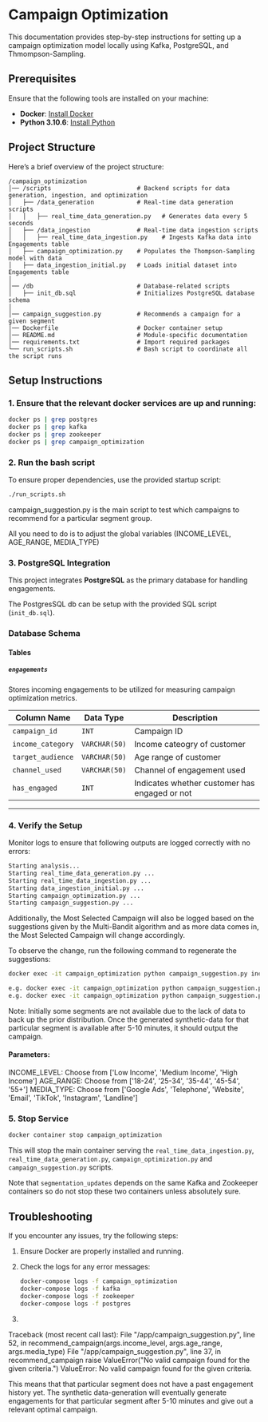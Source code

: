 # Campaign Optimization

This documentation provides step-by-step instructions for setting up a campaign optimization model locally using Kafka, PostgreSQL, and Thmompson-Sampling.

## Prerequisites

Ensure that the following tools are installed on your machine:
- **Docker**: [Install Docker](https://docs.docker.com/get-docker/)
- **Python 3.10.6**: [Install Python](https://www.python.org/downloads/)

## Project Structure

Here’s a brief overview of the project structure:

```
/campaign_optimization 
│── /scripts                        # Backend scripts for data generation, ingestion, and optimization  
│   ├── /data_generation            # Real-time data generation scripts  
│   │   ├── real_time_data_generation.py   # Generates data every 5 seconds  
│   ├── /data_ingestion             # Real-time data ingestion scripts  
│   │   ├── real_time_data_ingestion.py    # Ingests Kafka data into Engagements table  
│   ├── campaign_optimization.py    # Populates the Thompson-Sampling model with data  
│   ├── data_ingestion_initial.py   # Loads initial dataset into Engagements table  
│  
│── /db                             # Database-related scripts  
│   ├── init_db.sql                 # Initializes PostgreSQL database schema  
│  
│── campaign_suggestion.py          # Recommends a campaign for a given segment  
│── Dockerfile                      # Docker container setup
│── README.md                       # Module-specific documentation
│── requirements.txt                # Import required packages
└── run_scripts.sh                  # Bash script to coordinate all the script runs
```

## Setup Instructions

### 1. Ensure that the relevant docker services are up and running:

```bash
docker ps | grep postgres
docker ps | grep kafka
docker ps | grep zookeeper
docker ps | grep campaign_optimization
```

### 2. Run the bash script

To ensure proper dependencies, use the provided startup script:

```bash
./run_scripts.sh
```

campaign_suggestion.py  is the main script to test which campaigns to recommend for a particular segment group. 

All you need to do is to adjust the global variables (INCOME_LEVEL, AGE_RANGE, MEDIA_TYPE)
 
### 3. PostgreSQL Integration  

This project integrates **PostgreSQL** as the primary database for handling engagements.

The PostgresSQL db can be setup with the provided SQL script (`init_db.sql`).

### **Database Schema**  

#### **Tables**  

##### **`engagements`**  
Stores incoming engagements to be utilized for measuring campaign optimization metrics.  

| Column Name        | Data Type   | Description |
|-------------------|------------|-------------|
| `campaign_id`   | `INT` | Campaign ID |
| `income_category`     | `VARCHAR(50)` | Income cateogry of customer |
| `target_audience` | `VARCHAR(50)` | Age range of customer |
| `channel_used` | `VARCHAR(50)` | Channel of engagement used |
| `has_engaged` | `INT` | Indicates whether customer has engaged or not |

---

### 4. Verify the Setup

Monitor logs to ensure that following outputs are logged correctly with no errors:

```bash
Starting analysis...
Starting real_time_data_generation.py ...
Starting real_time_data_ingestion.py ...
Starting data_ingestion_initial.py ...
Starting campaign_optimization.py ...
Starting campaign_suggestion.py ...
```
Additionally, the Most Selected Campaign will also be logged based on the suggestions given by the Multi-Bandit algorithm and as more data comes in, the Most Selected Campaign will change accordingly. 

To observe the change, run the following command to regenerate the suggestions:

```bash
docker exec -it campaign_optimization python campaign_suggestion.py income_level age_range media_type

e.g. docker exec -it campaign_optimization python campaign_suggestion.py "Medium Income" "25-34" "Google Ads"
e.g. docker exec -it campaign_optimization python campaign_suggestion.py "Medium Income" "18-24" "Email"   
```
Note: Initially some segments are not available due to the lack of data to back up the prior distribution. Once the generated synthetic-data for that particular segment is available after 5-10 minutes, it should output the campaign.
#### Parameters:

INCOME_LEVEL: Choose from ['Low Income', 'Medium Income', 'High Income']
AGE_RANGE: Choose from ['18-24', '25-34', '35-44', '45-54', '55+']
MEDIA_TYPE: Choose from ['Google Ads', 'Telephone', 'Website', 'Email', 'TikTok', 'Instagram', 'Landline']

### 5. Stop Service

```bash
docker container stop campaign_optimization
```

This will stop the main container serving the `real_time_data_ingestion.py`, `real_time_data_generation.py`, `campaign_optimization.py` and `campaign_suggestion.py` scripts.

Note that `segmentation_updates` depends on the same Kafka and Zookeeper containers so do not stop these two containers unless absolutely sure.

## Troubleshooting

If you encounter any issues, try the following steps:
1. Ensure Docker are properly installed and running.
2. Check the logs for any error messages:

   ```bash
   docker-compose logs -f campaign_optimization
   docker-compose logs -f kafka
   docker-compose logs -f zookeeper
   docker-compose logs -f postgres
   ```
3.
Traceback (most recent call last):
  File "/app/campaign_suggestion.py", line 52, in <module>
    recommend_campaign(args.income_level, args.age_range, args.media_type)
  File "/app/campaign_suggestion.py", line 37, in recommend_campaign
    raise ValueError("No valid campaign found for the given criteria.")
ValueError: No valid campaign found for the given criteria.

This means that that particular segment does not have a past engagement history yet. The synthetic data-generation will eventually generate engagements for that particular segment after 5-10 minutes and give out a relevant optimal campaign.